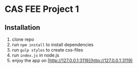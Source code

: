 # CAS FEE Project 1

## Installation
1. clone repo
1. run `npm install` to install dependencies
1. run `gulp styles` to create css-files
1. run `index.js` in node.js
1. enjoy the app on [http://127.0.0.1:3119](http://127.0.0.1:3119)
